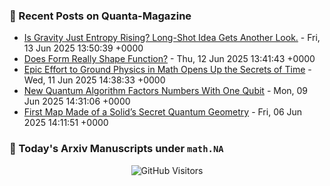 ### 📝 Recent Posts on Quanta-Magazine
<!-- quanta starts -->
* <a href="https://www.quantamagazine.org/is-gravity-just-entropy-rising-long-shot-idea-gets-another-look-20250613/">Is Gravity Just Entropy Rising? Long-Shot Idea Gets Another Look.</a> - Fri, 13 Jun 2025 13:50:39 +0000
* <a href="https://www.quantamagazine.org/does-form-really-shape-function-20250612/">Does Form Really Shape Function?</a> - Thu, 12 Jun 2025 13:41:43 +0000
* <a href="https://www.quantamagazine.org/epic-effort-to-ground-physics-in-math-opens-up-the-secrets-of-time-20250611/">Epic Effort to Ground Physics in Math Opens Up the Secrets of Time</a> - Wed, 11 Jun 2025 14:38:33 +0000
* <a href="https://www.quantamagazine.org/new-quantum-algorithm-factors-numbers-with-one-qubit-20250609/">New Quantum Algorithm Factors Numbers With One Qubit</a> - Mon, 09 Jun 2025 14:31:06 +0000
* <a href="https://www.quantamagazine.org/first-map-made-of-a-solids-secret-quantum-geometry-20250606/">First Map Made of a Solid’s Secret Quantum Geometry</a> - Fri, 06 Jun 2025 14:11:51 +0000
<!-- quanta ends -->


### 📝 Today's Arxiv Manuscripts under ``math.NA``
<!-- arxiv-math-na starts -->

<!-- arxiv-math-na ends -->

<div align="center">
  
![GitHub Visitors](https://api.visitorbadge.io/api/visitors?path=https%3A%2F%2Fgithub.com%2Flowrank&label=profile%20views&labelColor=%231e1e2e&countColor=%23cba6f7)



</div>

